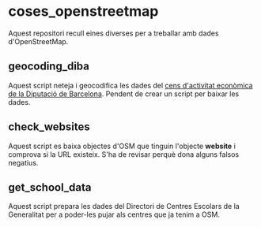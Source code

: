 
# coses_openstreetmap


Aquest repositori recull eines diverses per a treballar amb dades d'OpenStreetMap.



## geocoding_diba

Aquest script neteja i geocodifica les dades del [cens d'activitat econòmica de la Diputació de Barcelona](https://dadesobertes.diba.cat/datasets/cens-dactivitats-i-establiments). Pendent de crear un script per baixar les dades.


## check_websites

Aquest script es baixa objectes d'OSM que tinguin l'objecte **website** i comprova si la URL existeix.
S'ha de revisar perquè dona alguns falsos negatius.

## get_school_data

Aquest script prepara les dades del Directori de Centres Escolars de la Generalitat per a poder-les pujar als centres que ja tenim a OSM.
